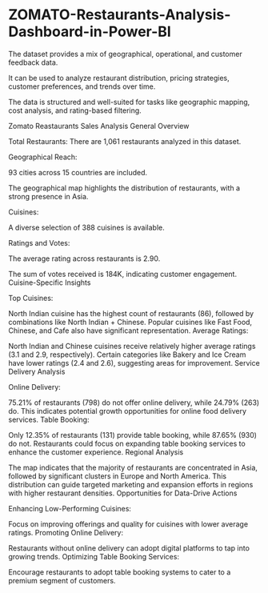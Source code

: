 # ZOMATO-Restaurants-Analysis-Dashboard-in-Power-BI
The dataset provides a mix of geographical, operational, and customer feedback data.

It can be used to analyze restaurant distribution, pricing strategies, customer preferences, and trends over time.

The data is structured and well-suited for tasks like geographic mapping, cost analysis, and rating-based filtering.

Zomato Reastaurants Sales Analysis
General Overview

Total Restaurants: There are 1,061 restaurants analyzed in this dataset.

Geographical Reach:

93 cities across 15 countries are included.

The geographical map highlights the distribution of restaurants, with a strong presence in Asia.

Cuisines:

A diverse selection of 388 cuisines is available.

Ratings and Votes:

The average rating across restaurants is 2.90.

The sum of votes received is 184K, indicating customer engagement.
Cuisine-Specific Insights

Top Cuisines:

North Indian cuisine has the highest count of restaurants (86), followed by combinations like North Indian + Chinese.
Popular cuisines like Fast Food, Chinese, and Cafe also have significant representation.
Average Ratings:

North Indian and Chinese cuisines receive relatively higher average ratings (3.1 and 2.9, respectively).
Certain categories like Bakery and Ice Cream have lower ratings (2.4 and 2.6), suggesting areas for improvement.
Service Delivery Analysis

Online Delivery:

75.21% of restaurants (798) do not offer online delivery, while 24.79% (263) do.
This indicates potential growth opportunities for online food delivery services.
Table Booking:

Only 12.35% of restaurants (131) provide table booking, while 87.65% (930) do not.
Restaurants could focus on expanding table booking services to enhance the customer experience.
Regional Analysis

The map indicates that the majority of restaurants are concentrated in Asia, followed by significant clusters in Europe and North America.
This distribution can guide targeted marketing and expansion efforts in regions with higher restaurant densities.
Opportunities for Data-Drive Actions

Enhancing Low-Performing Cuisines:

Focus on improving offerings and quality for cuisines with lower average ratings.
Promoting Online Delivery:

Restaurants without online delivery can adopt digital platforms to tap into growing trends.
Optimizing Table Booking Services:

Encourage restaurants to adopt table booking systems to cater to a premium segment of customers.
